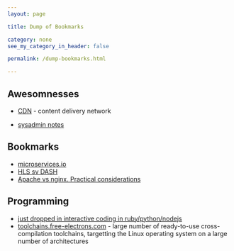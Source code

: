 ```yaml
---
layout: page

title: Dump of Bookmarks

category: none
see_my_category_in_header: false

permalink: /dump-bookmarks.html

---
```


<article class="markdown-body" markdown="1">

# Awesomnesses

* [CDN](https://docs.google.com/document/d/1uPrv9anFmCsWPOAQ_iZYzSf26T3d7FcUo4YnVKFYR-c/edit) - content delivery network

* [sysadmin notes](http://www.sysadminnotes.ca/site-map/)

# Bookmarks

* [microservices.io](http://microservices.io/index.html)
* [HLS sv DASH](https://www.vidbeo.com/blog/hls-vs-dash)
* [Apache vs nginx. Practical considerations](https://www.digitalocean.com/community/tutorials/apache-vs-nginx-practical-considerations)

# Programming

* [just dropped in interactive coding in ruby/python/nodejs](http://daguar.github.io/2014/06/05/just-dropped-in-interactive-coding-in-ruby-python-javascript/)
* [toolchains.free-electrons.com](http://toolchains.free-electrons.com/) - large number of ready-to-use cross-compilation toolchains, targetting the Linux operating system on a large number of architectures

</article>